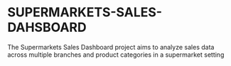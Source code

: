 # SUPERMARKETS-SALES-DAHSBOARD
The Supermarkets Sales Dashboard project aims to analyze sales data across multiple branches and product categories in a supermarket setting
